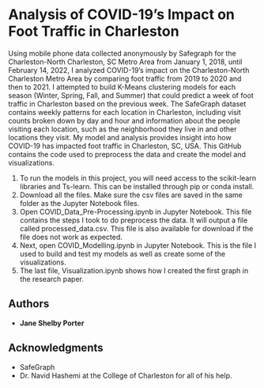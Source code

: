 # Analysis of COVID-19’s Impact on Foot Traffic in Charleston

Using mobile phone data collected anonymously by Safegraph for the Charleston-North Charleston, SC Metro Area from January 1, 2018, until February 14, 2022, I analyzed COVID-19’s impact on the Charleston-North Charleston Metro Area by comparing foot traffic from 2019 to 2020 and then to 2021. I attempted to build K-Means clustering models for each season (Winter, Spring, Fall, and Summer) that could predict a week of foot traffic in Charleston based on the previous week. The SafeGraph dataset contains weekly patterns for each location in Charleston, including visit counts broken down by day and hour and information about the people visiting each location, such as the neighborhood they live in and other locations they visit.  My model and analysis provides insight into how COVID-19 has impacted foot traffic in Charleston, SC, USA. This GitHub contains the code used to preprocess the data and create the model and visualizations.

1. To run the models in this project, you will need access to the scikit-learn libraries and Ts-learn. This can be installed through pip or conda install.
2. Download all the files. Make sure the csv files are saved in the same folder as the Jupyter Notebook files.
3. Open  COVID_Data_Pre-Processing.ipynb in Jupyter Notebook. This file contains the steps I took to do preprocess the data. It will output a file called processed_data.csv. This file is also available for download if the file does not work as expected.
4. Next, open  COVID_Modelling.ipynb in Jupyter Notebook. This is the file I used to build and test my models as well as create some of the visualizations.
5. The last file, Visualization.ipynb shows how I created the first graph in the research paper.


## Authors

* **Jane Shelby Porter**


## Acknowledgments

* SafeGraph
* Dr. Navid Hashemi at the College of Charleston for all of his help.
